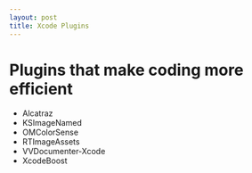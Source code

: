 ```yaml
---
layout: post
title: Xcode Plugins
---
```


# Plugins that make coding more efficient
* Alcatraz
* KSImageNamed
* OMColorSense
* RTImageAssets
* VVDocumenter-Xcode
* XcodeBoost
